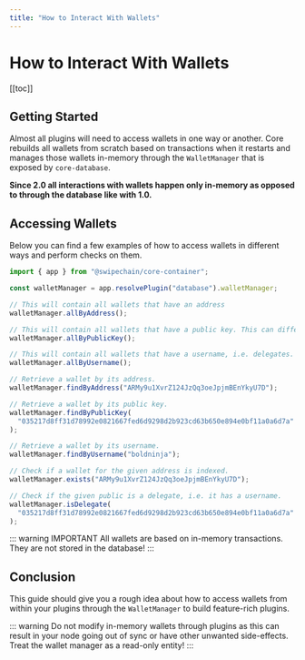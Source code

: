 ```yaml
---
title: "How to Interact With Wallets"
---
```


# How to Interact With Wallets

[[toc]]

## Getting Started

Almost all plugins will need to access wallets in one way or another. Core rebuilds all wallets from scratch based on transactions when it restarts and manages those wallets in-memory through the `WalletManager` that is exposed by `core-database`.

**Since 2.0 all interactions with wallets happen only in-memory as opposed to through the database like with 1.0.**

## Accessing Wallets

Below you can find a few examples of how to access wallets in different ways and perform checks on them.

```ts
import { app } from "@swipechain/core-container";

const walletManager = app.resolvePlugin("database").walletManager;

// This will contain all wallets that have an address
walletManager.allByAddress();

// This will contain all wallets that have a public key. This can differ from "allByAddress" as cold wallets have no addresses.
walletManager.allByPublicKey();

// This will contain all wallets that have a username, i.e. delegates.
walletManager.allByUsername();

// Retrieve a wallet by its address.
walletManager.findByAddress("ARMy9u1XvrZ124JzQq3oeJpjmBEnYkyU7D");

// Retrieve a wallet by its public key.
walletManager.findByPublicKey(
  "035217d8ff31d78992e0821667fed6d9298d2b923cd63b650e894e0bf11a0a6d7a"
);

// Retrieve a wallet by its username.
walletManager.findByUsername("boldninja");

// Check if a wallet for the given address is indexed.
walletManager.exists("ARMy9u1XvrZ124JzQq3oeJpjmBEnYkyU7D");

// Check if the given public is a delegate, i.e. it has a username.
walletManager.isDelegate(
  "035217d8ff31d78992e0821667fed6d9298d2b923cd63b650e894e0bf11a0a6d7a"
);
```

::: warning IMPORTANT
All wallets are based on in-memory transactions. They are not stored in the database!
:::

## Conclusion

This guide should give you a rough idea about how to access wallets from within your plugins through the `WalletManager` to build feature-rich plugins.

::: warning
Do not modify in-memory wallets through plugins as this can result in your node going out of sync or have other unwanted side-effects. Treat the wallet manager as a read-only entity!
:::
